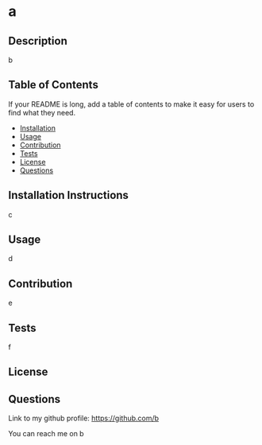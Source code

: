 # a

## Description 
b

## Table of Contents

If your README is long, add a table of contents to make it easy for users to find what they need.

- [Installation](#installation)
- [Usage](#usage)
- [Contribution](#contribution)
- [Tests](#tests)
- [License](#license)
- [Questions](#questions)

## Installation Instructions
c

## Usage
d

## Contribution
e

## Tests
f
## License


## Questions

Link to my github profile: https://github.com/b

You can reach me on b
